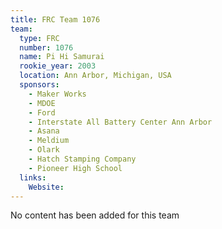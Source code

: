 ```yaml
---
title: FRC Team 1076
team:
  type: FRC
  number: 1076
  name: Pi Hi Samurai
  rookie_year: 2003
  location: Ann Arbor, Michigan, USA
  sponsors:
    - Maker Works
    - MDOE
    - Ford
    - Interstate All Battery Center Ann Arbor
    - Asana
    - Meldium
    - Olark
    - Hatch Stamping Company
    - Pioneer High School
  links:
    Website: 
---
```

No content has been added for this team